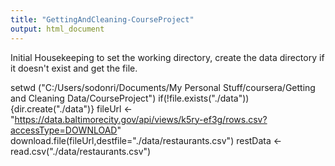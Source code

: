 ```yaml
---
title: "GettingAndCleaning-CourseProject"
output: html_document
---
```

Initial Housekeeping to set the working directory, create the data directory if it doesn't exist and get the file.

setwd ("C:/Users/sodonri/Documents/My Personal Stuff/coursera/Getting and Cleaning Data/CourseProject")
if(!file.exists("./data")){dir.create("./data")}
fileUrl <- "https://data.baltimorecity.gov/api/views/k5ry-ef3g/rows.csv?accessType=DOWNLOAD"
download.file(fileUrl,destfile="./data/restaurants.csv")
restData <- read.csv("./data/restaurants.csv")
